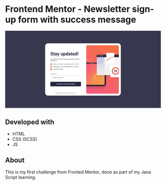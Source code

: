 # Frontend Mentor - Newsletter sign-up form with success message

![Desktop preview](desktop-preview.jpg)

## Developed with

- HTML
- CSS (SCSS)
- JS

## About

This is my first challenge from Fronted Mentor, done as part of my Java Script
learning.
